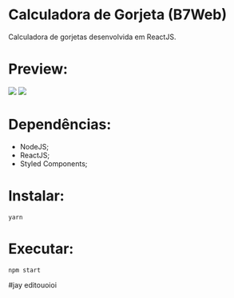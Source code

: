 # Calculadora de Gorjeta (B7Web)
Calculadora de gorjetas desenvolvida em ReactJS.

# Preview:
<img src="https://media.discordapp.net/attachments/773453472158842900/824550644106264586/unknown.png" />
<img src="https://media.discordapp.net/attachments/773453472158842900/824550525160783892/unknown.png?width=420&height=473" />

# Dependências:
- NodeJS;
- ReactJS;
- Styled Components;

# Instalar:
```
yarn
```
# Executar:
```
npm start
```
#jay editouoioi
